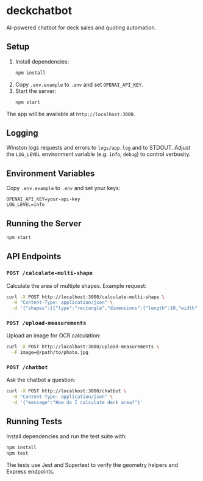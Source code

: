 # deckchatbot
AI-powered chatbot for deck sales and quoting automation.

## Setup

1. Install dependencies:
   ```bash
   npm install
   ```
2. Copy `.env.example` to `.env` and set `OPENAI_API_KEY`.
3. Start the server:
   ```bash
   npm start
   ```

The app will be available at `http://localhost:3000`.

## Logging
Winston logs requests and errors to `logs/app.log` and to STDOUT. Adjust the `LOG_LEVEL` environment variable (e.g. `info`, `debug`) to control verbosity.

## Environment Variables
Copy `.env.example` to `.env` and set your keys:

```
OPENAI_API_KEY=your-api-key
LOG_LEVEL=info
```

## Running the Server
```bash
npm start
```

## API Endpoints

### `POST /calculate-multi-shape`
Calculate the area of multiple shapes. Example request:
```bash
curl -X POST http://localhost:3000/calculate-multi-shape \
  -H "Content-Type: application/json" \
  -d '{"shapes":[{"type":"rectangle","dimensions":{"length":10,"width":20}},{"type":"polygon","dimensions":{"points":[{"x":0,"y":0},{"x":4,"y":0},{"x":4,"y":3}]}},{"type":"circle","dimensions":{"radius":5},"isPool":true}],"wastagePercent":10}'
```

### `POST /upload-measurements`
Upload an image for OCR calculation:
```bash
curl -X POST http://localhost:3000/upload-measurements \
  -F image=@/path/to/photo.jpg
```

### `POST /chatbot`
Ask the chatbot a question:
```bash
curl -X POST http://localhost:3000/chatbot \
  -H "Content-Type: application/json" \
  -d '{"message":"How do I calculate deck area?"}'
```

## Running Tests
Install dependencies and run the test suite with:
```bash
npm install
npm test
```

The tests use Jest and Supertest to verify the geometry helpers and Express endpoints.
